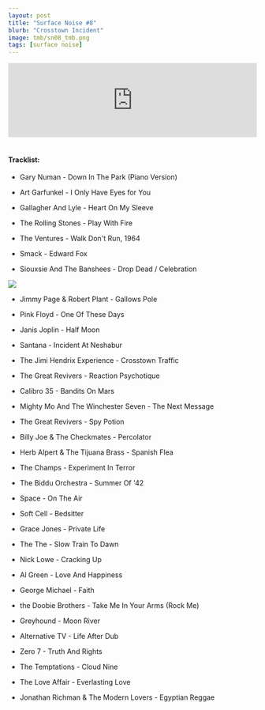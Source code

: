 ```yaml
---
layout: post
title: "Surface Noise #8"
blurb: "Crosstown Incident"
image: tmb/sn08_tmb.png
tags: [surface noise]
---
```



<iframe scrolling="no" id="hearthis_at_track_3028659" width="100%" height="150" src="https://hearthis.at/embed/3028659/transparent_black/?hcolor=&color=&style=2&block_size=2&block_space=1&background=1&waveform=0&cover=0&autoplay=0&css=" frameborder="0" allowtransparency allow="autoplay"><p>Listen to <a href="https://hearthis.at/zerocc/surface-noise-8-7917/" target="_blank">Surface Noise #8 (7/9/17)</a> <span>by</span><a href="https://hearthis.at/zerocc/" target="_blank" >Zero</a> <span>on</span> <a href="https://hearthis.at/" target="_blank">hearthis.at</a></p></iframe>
&nbsp;

#### Tracklist:

- Gary Numan - Down In The Park (Piano Version)
- Art Garfunkel - I Only Have Eyes for You
- Gallagher And Lyle - Heart On My Sleeve

- The Rolling Stones - Play With Fire
- The Ventures - Walk Don't Run, 1964
- Smack - Edward Fox
- Siouxsie And The Banshees - Drop Dead / Celebration

![](https://lh3.googleusercontent.com/Z7enUaVmdS1xdwgNYey9tMk-lMvTDQHb82RRu1vYxlSZolxCzSHe3vst2LpgOF-732B4DwY21Cj4IIqd5Jfsz2HsxOjliBRqfOd1YvOeyUp3asyvNsHLYohayHF4j2UJ57rIrO_pgIe2BYRNLpjj1xT9mRqdhdq8pQgWSc24c03beW-OvikVVLJK_sHXgz2kGNntaCq9OGQy_YomOMwP9jn7-xF8WMGqvdBp7NtcH1_-WdGIabtv7qz0K2Sb8y8FF4zFIBne2j-O9X6-BvigQDY5lUfqWwnynC6pyiG0VMPzXmNqh3K7QO1DF1igIZ7AMtz-MSoxg1j7ODo6q1tGh8g3sDFNWyyYqW5LNnSTQg8MNXDtxYunW1_Lv5qe-4GgbEHjN-YflwykNFrT6FOSL1bs2rg9fuXEWwSJDkPT7l8bjo744xxPQinGe0spVSQ-cAOzYTPM4dIDkprHmguqz2hXCCt19GdMMWOKAv8dxhgiw3B6lFsWnRWmiFtPwII7ByitINZSavrjmRAgvuWGmesZM2NOBigeb4w-mjAm42yRFd8rvJHaEd0uP5EJG0ECsz8QGX_j8E0kHZopiIgGIzUxaxzjuAIgYZ6BmYu_CkpCo0kE6MwpIyNY1n1CUry6TvoIsbKPNPZXHSdkIuEgrO0C=s600-no)

- Jimmy Page & Robert Plant - Gallows Pole
- Pink Floyd - One Of These Days
- Janis Joplin - Half Moon
- Santana - Incident At Neshabur
- The Jimi Hendrix Experience - Crosstown Traffic

- The Great Revivers - Reaction Psychotique
- Calibro 35 - Bandits On Mars
- Mighty Mo And The Winchester Seven - The Next Message
- The Great Revivers - Spy Potion

- Billy Joe & The Checkmates - Percolator
- Herb Alpert & The Tijuana Brass - Spanish Flea
- The Champs - Experiment In Terror

- The Biddu Orchestra - Summer Of '42
- Space - On The Air
- Soft Cell - Bedsitter
- Grace Jones - Private Life
- The The - Slow Train To Dawn
- Nick Lowe - Cracking Up

- Al Green - Love And Happiness
- George Michael - Faith
- the Doobie Brothers - Take Me In Your Arms (Rock Me)

- Greyhound - Moon River
- Alternative TV - Life After Dub
- Zero 7 - Truth And Rights

- The Temptations - Cloud Nine
- The Love Affair - Everlasting Love

- Jonathan Richman & The Modern Lovers - Egyptian Reggae
